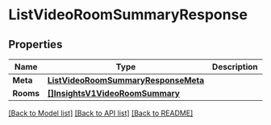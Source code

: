 # ListVideoRoomSummaryResponse

## Properties
Name | Type | Description | Notes
------------ | ------------- | ------------- | -------------
**Meta** | [**ListVideoRoomSummaryResponseMeta**](ListVideoRoomSummaryResponse_meta.md) |  |[optional] 
**Rooms** | [**[]InsightsV1VideoRoomSummary**](insights.v1.video_room_summary.md) |  |[optional] 

[[Back to Model list]](../README.md#documentation-for-models) [[Back to API list]](../README.md#documentation-for-api-endpoints) [[Back to README]](../README.md)


